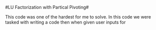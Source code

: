 #LU Factorization with Partical Pivoting#

This code was one of the hardest for me to solve. In this code we were tasked with writing a code then when given user inputs for 
